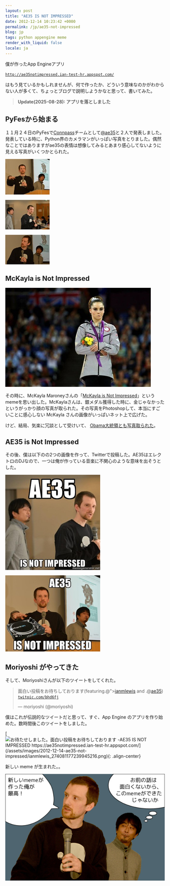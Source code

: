 ```yaml
---
layout: post
title: "AE35 IS NOT IMPRESSED"
date: 2012-12-14 10:23:42 +0000
permalink: /jp/ae35-not-impressed
blog: jp
tags: python appengine meme
render_with_liquid: false
locale: ja
---
```


僕が作ったApp Engineアプリ

[`http://ae35notimpressed.ian-test-hr.appspot.com/`](http://ae35notimpressed.ian-test-hr.appspot.com/)

はもう見ているかもしれませんが、何で作ったか、どういう意味なのかがわからない人が多くて、ちょっとブログで説明しようかなと思って、書いてみた。

> **Update(2025-08-28): アプリを落としました**

## PyFesから始まる

１１月２４日のPyFesで[Connpass](http://connpass.com/)チームとして[@ae35](http://twitter.com/ae35)と２人で発表しました。発表している時に、Python界のカメラマンがいっぱい写真をとりました。偶然なことではありますがae35の表情は想像してみるとあまり感心してないように見える写真がいくつかとられた。

[![](/assets/images/686/ae351_thumbnail.jpg)](/assets/images/686/ae351.jpg)

[![](/assets/images/686/ae352_thumbnail.jpg)](/assets/images/686/ae352.jpg)

[![](/assets/images/686/ae353_thumbnail.jpg)](/assets/images/686/ae353.jpg)

## McKayla is Not Impressed

![](/assets/images/686/mckayla_medium.jpg)

その時に、McKayla Maroneyさんの「[McKayla is Not Impressed](http://knowyourmeme.com/memes/mckayla-is-not-impressed)」というmemeを思い出した。McKaylaさんは、銀メダル獲得した時に、金じゃなかったというがっかり顔の写真が取られた。その写真をPhotoshopして、本当にすごいことに感心しない McKayla さんの画像がいっぱいネット上で広げた。

けど、結局、気楽に冗談として受けいて、 [Obama大統領とも写真取られた](http://mckaylaisnotimpressed.tumblr.com/image/35914202850)。

## AE35 is Not Impressed

その後、僕は以下のの2つの画像を作って、Twitterで投稿した。AE35はエレクトロのDJなので、一つは俺が作っている音楽に不関心のような意味を出そうとした。

[![](/assets/images/686/ae35-not-impressed_small.jpg)](/assets/images/686/ae35-not-impressed.jpg)

[![](/assets/images/686/ian-beat_small.jpg)](/assets/images/686/ian-beat.jpg)

## Moriyoshi がやってきた

そして、Moriyoshiさんが以下のツイートをしてくれた。

> 面白い投稿をお待ちしております(featuring.@">[ianmlewis](https://twitter.com/ianmlewis) and .@[ae35](https://twitter.com/ae35)) [`twitpic.com/bhd6fj`](http://twitpic.com/bhd6fj)
>
> &mdash; moriyoshi (@moriyoshi)

僕はこれが伝説的なツイートだと思って、すぐ、App Engine のアプリを作り始めた。数時間後このツイートをしました。

<!-- textlint-disable spelling -->

[![お待たせしました。面白い投稿をお待ちしております -AE35 IS NOT IMPRESSED https://ae35notimpressed.ian-test-hr.appspot.com/](/assets/images/2012-12-14-ae35-not-impressed/ianmlewis_274081177239945216.png){: .align-center}](https://x.com/IanMLewis/status/274081177239945216)

<!-- textlint-enable spelling -->

新しい meme が生まれた。。

![](/assets/images/686/meme.png)
